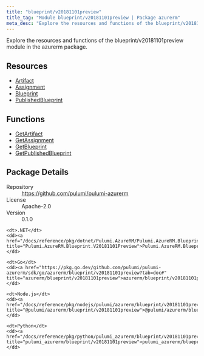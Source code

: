 ```yaml
---
title: "blueprint/v20181101preview"
title_tag: "Module blueprint/v20181101preview | Package azurerm"
meta_desc: "Explore the resources and functions of the blueprint/v20181101preview module in the azurerm package."
---
```


<!-- WARNING: this file was generated by Pulumi Docs Generator. -->
<!-- Do not edit by hand unless you're certain you know what you are doing! -->

Explore the resources and functions of the blueprint/v20181101preview module in the azurerm package.

<h2 id="resources">Resources</h2>
<ul class="api">
    <li><a href="artifact" title="Artifact"><span class="symbol resource"></span>Artifact</a></li>
    <li><a href="assignment" title="Assignment"><span class="symbol resource"></span>Assignment</a></li>
    <li><a href="blueprint" title="Blueprint"><span class="symbol resource"></span>Blueprint</a></li>
    <li><a href="publishedblueprint" title="PublishedBlueprint"><span class="symbol resource"></span>PublishedBlueprint</a></li>
</ul>

<h2 id="functions">Functions</h2>
<ul class="api">
    <li><a href="getartifact" title="GetArtifact"><span class="symbol function"></span>GetArtifact</a></li>
    <li><a href="getassignment" title="GetAssignment"><span class="symbol function"></span>GetAssignment</a></li>
    <li><a href="getblueprint" title="GetBlueprint"><span class="symbol function"></span>GetBlueprint</a></li>
    <li><a href="getpublishedblueprint" title="GetPublishedBlueprint"><span class="symbol function"></span>GetPublishedBlueprint</a></li>
</ul>

<h2 id="package-details">Package Details</h2>
<dl class="package-details">
	<dt>Repository</dt>
	<dd><a href="https://github.com/pulumi/pulumi-azurerm">https://github.com/pulumi/pulumi-azurerm</a></dd>
	<dt>License</dt>
	<dd>Apache-2.0</dd>
	<dt>Version</dt>
	<dd>0.1.0</dd>
</dl>



<dl class="tabular">

    <dt>.NET</dt>
    <dd><a href="/docs/reference/pkg/dotnet/Pulumi.AzureRM/Pulumi.AzureRM.Blueprint.V20181101Preview.html" title="Pulumi.AzureRM.Blueprint.V20181101Preview">Pulumi.AzureRM.Blueprint.V20181101Preview</a></dd>

    <dt>Go</dt>
    <dd><a href="https://pkg.go.dev/github.com/pulumi/pulumi-azurerm/sdk/go/azurerm/blueprint/v20181101preview?tab=doc#" title="azurerm/blueprint/v20181101preview">azurerm/blueprint/v20181101preview</a></dd>

    <dt>Node.js</dt>
    <dd><a href="/docs/reference/pkg/nodejs/pulumi/azurerm/blueprint/v20181101preview/#" title="@pulumi/azurerm/blueprint/v20181101preview">@pulumi/azurerm/blueprint/v20181101preview</a></dd>

    <dt>Python</dt>
    <dd><a href="/docs/reference/pkg/python/pulumi_azurerm/blueprint/v20181101preview" title="pulumi_azurerm/blueprint/v20181101preview">pulumi_azurerm/blueprint/v20181101preview</a></dd>

</dl>

